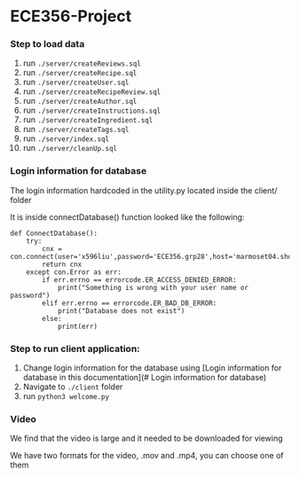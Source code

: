 # ECE356-Project

### Step to load data
1. run `./server/createReviews.sql`
2. run `./server/createRecipe.sql`
3. run `./server/createUser.sql`
4. run `./server/createRecipeReview.sql`
5. run `./server/createAuthor.sql`
6. run `./server/createInstructions.sql`
7. run `./server/createIngredient.sql`
8. run `./server/createTags.sql`
9. run `./server/index.sql`
10. run `./server/cleanUp.sql`

### Login information for database

The login information hardcoded in the utility.py located inside the client/ folder

It is inside connectDatabase() function looked like the following:

```
def ConnectDatabase():
    try:
        cnx = con.connect(user='x596liu',password='ECE356.grp28',host='marmoset04.shoshin.uwaterloo.ca',database='db356_x596liu')
        return cnx
    except con.Error as err:
        if err.errno == errorcode.ER_ACCESS_DENIED_ERROR:
            print("Something is wrong with your user name or password")
        elif err.errno == errorcode.ER_BAD_DB_ERROR:
            print("Database does not exist")
        else:
            print(err)
```

### Step to run client application:
1. Change login information for the database using [Login information for database in this documentation](# Login information for database)
2. Navigate to `./client` folder
3. run `python3 welcome.py`

### Video
We find that the video is large and it needed to be downloaded for viewing

We have two formats for the video, .mov and .mp4, you can choose one of them
